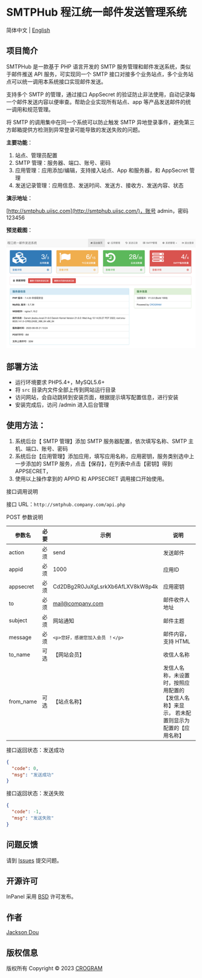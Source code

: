 # SMTPHub 程江统一邮件发送管理系统

简体中文 | [English](./README.md)

## 项目简介

SMTPHub 是一款基于 PHP 语言开发的 SMTP 服务管理和邮件发送系统，类似于邮件推送 API 服务，可实现同一个 SMTP 接口对接多个业务站点，多个业务站点可以统一调用本系统接口实现邮件发送。

支持多个 SMTP 的管理，通过接口 AppSecret 的验证防止非法使用，自动记录每一个邮件发送内容以便审查。帮助企业实现所有站点、app 等产品发送邮件的统一调用和规范管理。

将 SMTP 的调用集中在同一个系统可以防止触发 SMTP 异地登录事件，避免第三方邮箱提供方检测到异常登录可能导致的发送失败的问题。

**主要功能**：

1. 站点、管理员配置
2. SMTP 管理：服务器、端口、账号、密码
3. 应用管理：应用添加/编辑，支持接入站点、App 和服务器，和 AppSecret 管理
4. 发送记录管理：应用信息、发送时间、发送方、接收方、发送内容、状态

**演示地址**：

[http://smtphub.uiisc.com](http://smtphub.uiisc.com/)，账号 admin，密码 123456

**预览截图**：

![程江统一邮件发送管理系统](assets/20230605-211342@2x.png)

## 部署方法

- 运行环境要求 PHP5.4+，MySQL5.6+
- 将 `src` 目录内文件全部上传到网站运行目录
- 访问网站，会自动跳转到安装页面，根据提示填写配置信息，进行安装
- 安装完成后，访问 /admin 进入后台管理

## 使用方法：

1. 系统后台【 SMTP 管理】添加 SMTP 服务器配置，依次填写名称、SMTP 主机、端口、账号、密码
2. 系统后台【应用管理】添加应用，填写应用名称，应用密钥，服务类别选中上一步添加的 SMTP 服务，点击【保存】，在列表中点击【密钥】得到 APPSECRET，
3. 使用以上操作拿到的 APPID 和 APPSECRET 调用接口开始使用。

接口调用说明

接口 URL：`http://smtphub.company.com/api.php`

POST 参数说明

| 参数名    | 必要 | 示例                             | 说明                                                         |
| --------- | ---- | -------------------------------- | ------------------------------------------------------------ |
| action    | 必须 | send                             | 发送邮件                                                     |
| appid     | 必须 | 1000                             | 应用ID                                                       |
| appsecret | 必须 | Cd2DBg2R0JuXgLsrkXb6AfLXV8kW8p4k | 应用密钥                                                     |
| to        | 必须 | mail@company.com                  | 邮件收件人地址                                               |
| subject   | 必须 | 网站通知                         | 邮件主题                                                     |
| message   | 必须 | `<p>您好，感谢您加入会员 ！</p>` | 邮件内容，支持 HTML                                          |
| to_name   | 可选 | 【网站会员】                     | 收信人名称                                                   |
| from_name | 可选 | 【站点名称】                     | 发信人名称，未设置时，按照应用配置的【发信人名称】来显示， 若未配置则显示为配置的【应用名称】 |

接口返回状态：发送成功

```json
{
  "code": 0,
  "msg": "发送成功"
}
```

接口返回状态：发送失败

```json
{
  "code": -1,
  "msg": "发送失败"
}
```

## 问题反馈

请到 [Issues](https://github.com/SMTPHub/SMTPHub/issues) 提交问题。

## 开源许可

InPanel 采用 [BSD](./LICENSE) 许可发布。

## 作者

[Jackson Dou](https://github.com/jksdou 'Jackson Dou')

## 版权信息

版权所有 Copyright © 2023 [CROGRAM](https://crogram.com)
